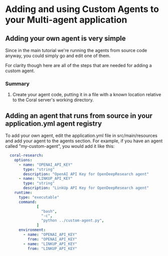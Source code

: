 
# Adding and using Custom Agents to your Multi-agent application

## Adding your own agent is very simple
Since in the main tutorial we're running the agents from source code anyway, you could simply go and edit one of them.

For clarity though here are all of the steps that are needed for adding a custom agent.

### Summary
1. Create your agent code, putting it in a file with a known location relative to the Coral server's working directory.


## Adding an agent that runs from source in your application.yml agent registry
To add your own agent, edit the application.yml file in src/main/resources and add your agent to the agents section. For example, if you have an agent called "my-custom-agent", you would add it like this:

```yaml
  coral-research:
    options:
      - name: "OPENAI_API_KEY"
        type: "string"
        description: "OpenAI API Key for OpenDeepResearch agent"
      - name: "LINKUP_API_KEY"
        type: "string"
        description: "LinkUp API Key for OpenDeepResearch agent"
    runtime:
      type: "executable"
      command:
              [
                "bash",
                "-c",
                "python ../custom-agent.py",
              ]
      environment:
        - name: "OPENAI_API_KEY"
          from: "OPENAI_API_KEY"
        - name: "LINKUP_API_KEY"
          from: "LINKUP_API_KEY"
```